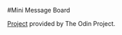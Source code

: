 #Mini Message Board

[Project](https://www.theodinproject.com/paths/full-stack-javascript/courses/nodejs/lessons/mini-message-board) provided by The Odin Project.
